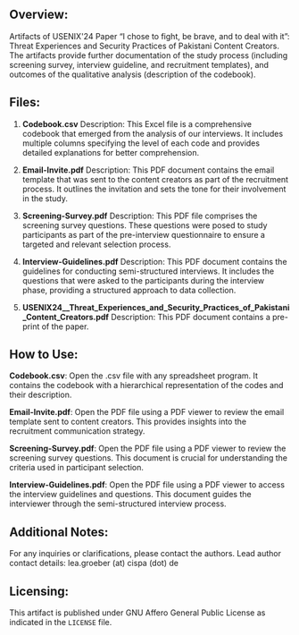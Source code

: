 ## Overview:
Artifacts of USENIX'24 Paper “I chose to fight, be brave, and to deal with it”: Threat Experiences and Security Practices of Pakistani Content Creators. The artifacts provide further documentation of the study process (including screening survey, interview guideline, and recruitment templates), and outcomes of the qualitative analysis (description of the codebook). 

## Files:

1. **Codebook.csv**
Description: This Excel file is a comprehensive codebook that emerged from the analysis of our interviews. It includes multiple columns specifying the level of each code and provides detailed explanations for better comprehension.

2. **Email-Invite.pdf**
Description: This PDF document contains the email template that was sent to the content creators as part of the recruitment process. It outlines the invitation and sets the tone for their involvement in the study.

3. **Screening-Survey.pdf**
Description: This PDF file comprises the screening survey questions. These questions were posed to study participants as part of the pre-interview questionnaire to ensure a targeted and relevant selection process.

4. **Interview-Guidelines.pdf**
Description: This PDF document contains the guidelines for conducting semi-structured interviews. It includes the questions that were asked to the participants during the interview phase, providing a structured approach to data collection.

5. **USENIX24__Threat_Experiences_and_Security_Practices_of_Pakistani_Content_Creators.pdf**
Description: This PDF document contains a pre-print of the paper. 

## How to Use:

**Codebook.csv**:
Open the .csv file with any spreadsheet program. It contains the codebook with a hierarchical representation of the codes and their description. 

**Email-Invite.pdf**:
Open the PDF file using a PDF viewer to review the email template sent to content creators. This provides insights into the recruitment communication strategy.

**Screening-Survey.pdf**:
Open the PDF file using a PDF viewer to review the screening survey questions. This document is crucial for understanding the criteria used in 
participant selection.

**Interview-Guidelines.pdf**:
Open the PDF file using a PDF viewer to access the interview guidelines and questions. This document guides the interviewer through the semi-structured interview process.

## Additional Notes:
For any inquiries or clarifications, please contact the authors. 
Lead author contact details: lea.groeber (at) cispa (dot) de

## Licensing:
This artifact is published under GNU Affero General Public License as indicated in the ```LICENSE``` file.